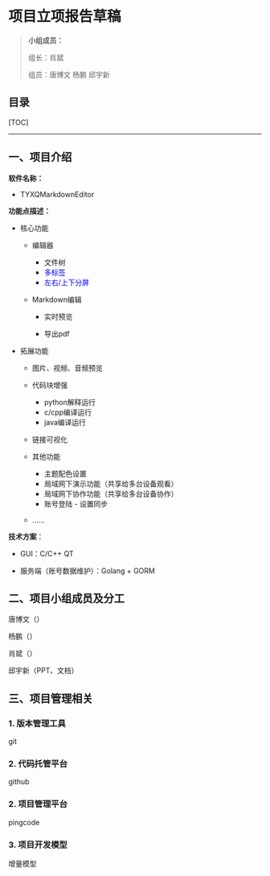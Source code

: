 # 项目立项报告草稿

> **小组成员：**
>
> 组长：肖斌
>
> 组员：唐博文 杨鹏 邱宇新

## 目录

[TOC]

---

## 一、项目介绍

**软件名称：**

- TYXQMarkdownEditor

**功能点描述：**

- 核心功能

  - 编辑器
    - 文件树
    - <font color="blue">多标签</font>
    - <font color="blue">左右/上下分屏</font>

  - Markdown编辑
    - 实时预览

    - 导出pdf

- 拓展功能

  - 图片、视频、音频预览
  - 代码块增强
    - python解释运行
    - c/cpp编译运行
    - java编译运行
  - 链接可视化

  - 其他功能
    - 主题配色设置
    - 局域网下演示功能（共享给多台设备观看）
    - 局域网下协作功能（共享给多台设备协作）
    - 账号登陆 - 设置同步
  - ......

**技术方案**：

- GUI：C/C++ QT

- 服务端（账号数据维护）：Golang + GORM

## 二、项目小组成员及分工

唐博文（）

杨鹏（）

肖斌（）

邱宇新（PPT、文档）

## 三、项目管理相关

### 1. 版本管理工具

git

### 2. 代码托管平台

github

### 2. 项目管理平台

pingcode

### 3. 项目开发模型

增量模型

